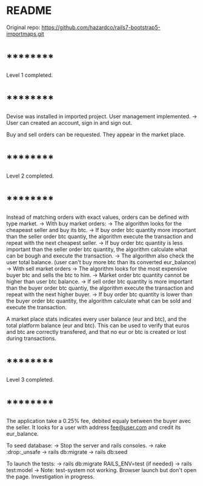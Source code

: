 # README

Original repo: https://github.com/hazardco/rails7-bootstrap5-importmaps.git

# ********
Level 1 completed.
# ********

Devise was installed in imported project.
User management implemented. 
-> User can created an account, sign in and sign out.

Buy and sell orders can be requested.
They appear in the market place. 

# ********
Level 2 completed.
# ********

Instead of matching orders with exact values, orders can be defined with type market.
-> With buy market orders:
    -> The algorithm looks for the cheapeast seller and buy its btc. 
        -> If buy order btc quantity more important than the seller order btc quantiy, the algorithm execute the transaction and repeat with the next cheapest seller.
        -> If buy order btc quantity is less important than the seller order btc quantity, the algorithm calculate what can be bough and execute the transaction.
            -> The algorithm also check the user total balance. (user can't buy more btc than its converted eur_balance)
-> With sell market orders
    -> The algorithm looks for the most expensive buyer btc and sells the btc to him. 
        -> Market order btc quantity cannot be higher than user btc balance. 
        -> If sell order btc quantity is more important than the buyer order btc quantiy, the algorithm execute the transaction and repeat with the next higher buyer.
        -> If buy order btc quantity is lower than the buyer order btc quantity, the algorithm calculate what can be sold and execute the transaction.

A market place stats indicates every user balance (eur and btc), and the total platform balance (eur and btc). 
This can be used to verify that euros and btc are correctly transfered, and that no eur or btc is created or lost during transactions. 

# ********
Level 3 completed.
# ********

The application take a 0.25% fee, debited equaly between the buyer avec the seller. It looks for a user with address fee@user.com and credit its eur_balance.

To seed database:
 -> Stop the server and rails consoles.
 -> rake :drop:_unsafe
 -> rails db:migrate
 -> rails db:seed

To launch the tests:
 -> rails db:migrate RAILS_ENV=test (if needed)
 -> rails test:model
 -> Note: test-system not working. Browser launch but don't open the page. Investigation in progress.
